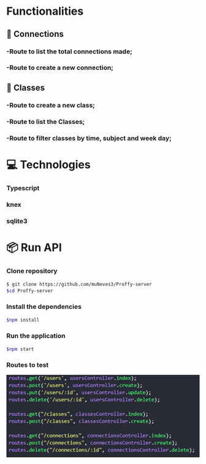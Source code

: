 # Functionalities

## :twisted_rightwards_arrows: Connections

### -Route to list the total connections made;

### -Route to create a new connection;

## :notebook: Classes

### -Route to create a new class;

### -Route to list the Classes;

### -Route to filter classes by time, subject and week day;

# :computer: Technologies

 ### Typescript

 ### knex

 ### sqlite3

# :package: Run API

### Clone repository

```bash
$ git clone https://github.com/muNeves3/Proffy-server
$cd Proffy-server
```

### Install the dependencies

```bash
$npm install
```

### Run the application

```bash
$npm start
```

### Routes to test

<p>
    <img src="./src/assets/Screenshot_1.png" />
</p>